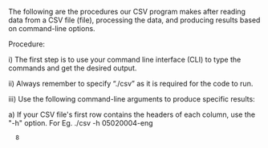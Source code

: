 The following are the procedures our CSV program makes  after reading data from a CSV file (file), processing the data, and producing results based on command-line options.

Procedure:

i) The first step is to use your command line interface (CLI) to type the commands and get the desired output.

ii) Always remember to specify “./csv” as it is required for the code to run.

iii) Use the following command-line arguments to produce specific results:

   a) If your CSV file's first row contains the headers of each column, use the "-h" option. 
      For Eg. ./csv -h 05020004-eng

      8
    
  
  


